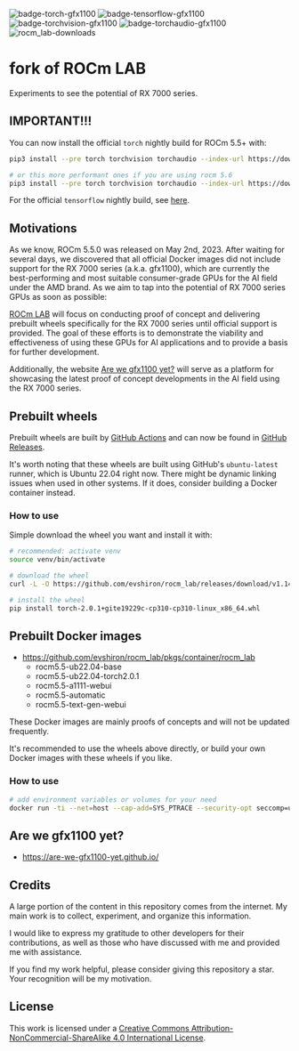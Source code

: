 
![badge-torch-gfx1100](https://shields.io/github/actions/workflow/status/evshiron/rocm_lab/build-rocm5.5-torch2.0-wheels.yaml?label=torch2.0) ![badge-tensorflow-gfx1100](https://shields.io/github/actions/workflow/status/evshiron/rocm_lab/build-rocm5.5-tensorflow2.10-wheels.yaml?label=tensorflow2.10) ![badge-torchvision-gfx1100](https://shields.io/github/actions/workflow/status/evshiron/rocm_lab/build-rocm5.5-torchvision0.15-wheels.yaml?label=torchvision0.15) ![badge-torchaudio-gfx1100](https://shields.io/github/actions/workflow/status/evshiron/rocm_lab/build-rocm5.5-torchaudio2.0-wheels.yaml?label=torchaudio2.0) ![rocm_lab-downloads](https://shields.io/github/downloads/evshiron/rocm_lab/total)

# fork of ROCm LAB

Experiments to see the potential of RX 7000 series.

## IMPORTANT!!!

You can now install the official `torch` nightly build for ROCm 5.5+ with:

```bash
pip3 install --pre torch torchvision torchaudio --index-url https://download.pytorch.org/whl/nightly/rocm5.5

# or this more performant ones if you are using rocm 5.6
pip3 install --pre torch torchvision torchaudio --index-url https://download.pytorch.org/whl/nightly/rocm5.6
```

For the official `tensorflow` nightly build, see [here](https://github.com/RadeonOpenCompute/ROCm/issues/1880#issuecomment-1591848769).

## Motivations

As we know, ROCm 5.5.0 was released on May 2nd, 2023. After waiting for several days, we discovered that all official Docker images did not include support for the RX 7000 series (a.k.a. gfx1100), which are currently the best-performing and most suitable consumer-grade GPUs for the AI field under the AMD brand. As we aim to tap into the potential of RX 7000 series GPUs as soon as possible:

[ROCm LAB](https://github.com/evshiron/rocm_lab) will focus on conducting proof of concept and delivering prebuilt wheels specifically for the RX 7000 series until official support is provided. The goal of these efforts is to demonstrate the viability and effectiveness of using these GPUs for AI applications and to provide a basis for further development.

Additionally, the website [Are we gfx1100 yet?](https://evshiron.github.io/are-we-gfx1100-yet/) will serve as a platform for showcasing the latest proof of concept developments in the AI field using the RX 7000 series.

## Prebuilt wheels

Prebuilt wheels are built by [GitHub Actions](https://github.com/evshiron/rocm_lab/actions) and can now be found in [GitHub Releases](https://github.com/evshiron/rocm_lab/releases).

It's worth noting that these wheels are built using GitHub's `ubuntu-latest` runner, which is Ubuntu 22.04 right now. There might be dynamic linking issues when used in other systems. If it does, consider building a Docker container instead.

### How to use

Simple download the wheel you want and install it with:

```bash
# recommended: activate venv
source venv/bin/activate

# download the wheel
curl -L -O https://github.com/evshiron/rocm_lab/releases/download/v1.14.514/torch-2.0.1+gite19229c-cp310-cp310-linux_x86_64.whl

# install the wheel
pip install torch-2.0.1+gite19229c-cp310-cp310-linux_x86_64.whl
```

## Prebuilt Docker images

* https://github.com/evshiron/rocm_lab/pkgs/container/rocm_lab
  * rocm5.5-ub22.04-base
  * rocm5.5-ub22.04-torch2.0.1
  * rocm5.5-a1111-webui
  * rocm5.5-automatic
  * rocm5.5-text-gen-webui

These Docker images are mainly proofs of concepts and will not be updated frequently.

It's recommended to use the wheels above directly, or build your own Docker images with these wheels if you like.

### How to use

```bash
# add environment variables or volumes for your need
docker run -ti --net=host --cap-add=SYS_PTRACE --security-opt seccomp=unconfined --device=/dev/kfd --device=/dev/dri --group-add video --ipc=host --shm-size 8G -e HSA_OVERRIDE_GFX_VERSION=11.0.0 --name rocm5.5-automatic ghcr.io/evshiron/rocm_lab:rocm5.5-automatic
```

## Are we gfx1100 yet?

* https://are-we-gfx1100-yet.github.io/

## Credits

A large portion of the content in this repository comes from the internet. My main work is to collect, experiment, and organize this information.

I would like to express my gratitude to other developers for their contributions, as well as those who have discussed with me and provided me with assistance.

If you find my work helpful, please consider giving this repository a star. Your recognition will be my motivation.

## License

This work is licensed under a [Creative Commons Attribution-NonCommercial-ShareAlike 4.0 International License](http://creativecommons.org/licenses/by-nc-sa/4.0/).
